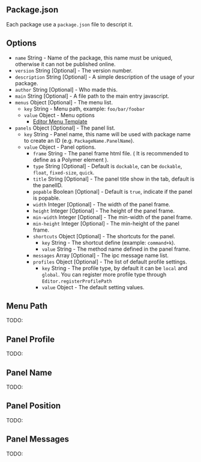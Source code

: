 ## Package.json

Each package use a `package.json` file to descript it.

## Options

  - `name` String - Name of the package, this name must be uniqued, otherwise it can not be published online.
  - `version` String [Optional] - The version number.
  - `description` String [Optional] - A simple description of the usage of your package.
  - `author` String [Optional] - Who made this.
  - `main` String [Optional] - A file path to the main entry javascript.
  - `menus` Object [Optional] - The menu list.
    - `key` String - Menu path, example: `foo/bar/foobar`
    - `value` Object - Menu options
      - [Editor Menu Template](https://github.com/fireball-x/editor-framework/blob/master/docs/api/core/editor-menu.md)
  - `panels` Object [Optional] - The panel list.
    - `key` String - Panel name, this name will be used with package name to create an ID (e.g. `PackageName.PanelName`).
    - `value` Object - Panel options.
      - `frame` String - The panel frame html file. ( It is recommended to define as a Polymer element ).
      - `type` String [Optional] - Default is `dockable`, can be `dockable`, `float`, `fixed-size`, `quick`.
      - `title` String [Optional] - The panel title show in the tab, default is the panelID.
      - `popable` Boolean [Optional] - Default is `true`, indicate if the panel is popable.
      - `width` Integer [Optional] - The width of the panel frame.
      - `height` Integer [Optional] - The height of the panel frame.
      - `min-width` Integer [Optional] - The min-width of the panel frame.
      - `min-height` Integer [Optional] - The min-height of the panel frame.
      - `shortcuts` Object [Optional] - The shortcuts for the panel.
        - `key` String - The shortcut define (example: `command+k`).
        - `value` String - The method name defined in the panel frame.
      - `messages` Array [Optional] - The ipc message name list.
      - `profiles` Object [Optional] - The list of default profile settings.
        - `key` String - The profile type, by default it can be `local` and `global`. You can register more profile type through `Editor.registerProfilePath`
        - `value` Object - The default setting values.

## Menu Path

TODO:

## Panel Profile

TODO:

## Panel Name

TODO:

## Panel Position

TODO:

## Panel Messages

TODO:
